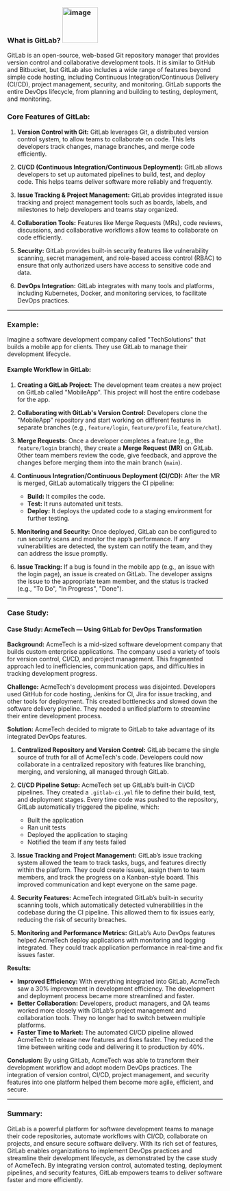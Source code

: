 ### **What is GitLab?**  <img width="83" alt="image" src="https://github.com/user-attachments/assets/120ed618-c394-4af4-8a54-5721230ac4f4" />


GitLab is an open-source, web-based Git repository manager that provides version control and collaborative development tools. It is similar to GitHub and Bitbucket, but GitLab also includes a wide range of features beyond simple code hosting, including Continuous Integration/Continuous Delivery (CI/CD), project management, security, and monitoring. GitLab supports the entire DevOps lifecycle, from planning and building to testing, deployment, and monitoring.

### **Core Features of GitLab:**
1. **Version Control with Git:**
   GitLab leverages Git, a distributed version control system, to allow teams to collaborate on code. This lets developers track changes, manage branches, and merge code efficiently.

2. **CI/CD (Continuous Integration/Continuous Deployment):**
   GitLab allows developers to set up automated pipelines to build, test, and deploy code. This helps teams deliver software more reliably and frequently.

3. **Issue Tracking & Project Management:**
   GitLab provides integrated issue tracking and project management tools such as boards, labels, and milestones to help developers and teams stay organized.

4. **Collaboration Tools:**
   Features like Merge Requests (MRs), code reviews, discussions, and collaborative workflows allow teams to collaborate on code efficiently.

5. **Security:**
   GitLab provides built-in security features like vulnerability scanning, secret management, and role-based access control (RBAC) to ensure that only authorized users have access to sensitive code and data.

6. **DevOps Integration:**
   GitLab integrates with many tools and platforms, including Kubernetes, Docker, and monitoring services, to facilitate DevOps practices.

---

### **Example:**

Imagine a software development company called "TechSolutions" that builds a mobile app for clients. They use GitLab to manage their development lifecycle.

#### **Example Workflow in GitLab:**

1. **Creating a GitLab Project:**
   The development team creates a new project on GitLab called "MobileApp". This project will host the entire codebase for the app.

2. **Collaborating with GitLab's Version Control:**
   Developers clone the "MobileApp" repository and start working on different features in separate branches (e.g., `feature/login`, `feature/profile`, `feature/chat`).

3. **Merge Requests:**
   Once a developer completes a feature (e.g., the `feature/login` branch), they create a **Merge Request (MR)** on GitLab. Other team members review the code, give feedback, and approve the changes before merging them into the main branch (`main`).

4. **Continuous Integration/Continuous Deployment (CI/CD):**
   After the MR is merged, GitLab automatically triggers the CI pipeline:
   - **Build:** It compiles the code.
   - **Test:** It runs automated unit tests.
   - **Deploy:** It deploys the updated code to a staging environment for further testing.

5. **Monitoring and Security:**
   Once deployed, GitLab can be configured to run security scans and monitor the app’s performance. If any vulnerabilities are detected, the system can notify the team, and they can address the issue promptly.

6. **Issue Tracking:**
   If a bug is found in the mobile app (e.g., an issue with the login page), an issue is created on GitLab. The developer assigns the issue to the appropriate team member, and the status is tracked (e.g., "To Do", "In Progress", "Done").

---

### **Case Study:**

#### **Case Study: AcmeTech — Using GitLab for DevOps Transformation**

**Background:**
AcmeTech is a mid-sized software development company that builds custom enterprise applications. The company used a variety of tools for version control, CI/CD, and project management. This fragmented approach led to inefficiencies, communication gaps, and difficulties in tracking development progress.

**Challenge:**
AcmeTech's development process was disjointed. Developers used GitHub for code hosting, Jenkins for CI, Jira for issue tracking, and other tools for deployment. This created bottlenecks and slowed down the software delivery pipeline. They needed a unified platform to streamline their entire development process.

**Solution:**
AcmeTech decided to migrate to GitLab to take advantage of its integrated DevOps features.

1. **Centralized Repository and Version Control:**
   GitLab became the single source of truth for all of AcmeTech's code. Developers could now collaborate in a centralized repository with features like branching, merging, and versioning, all managed through GitLab.

2. **CI/CD Pipeline Setup:**
   AcmeTech set up GitLab’s built-in CI/CD pipelines. They created a `.gitlab-ci.yml` file to define their build, test, and deployment stages. Every time code was pushed to the repository, GitLab automatically triggered the pipeline, which:
   - Built the application
   - Ran unit tests
   - Deployed the application to staging
   - Notified the team if any tests failed

3. **Issue Tracking and Project Management:**
   GitLab’s issue tracking system allowed the team to track tasks, bugs, and features directly within the platform. They could create issues, assign them to team members, and track the progress on a Kanban-style board. This improved communication and kept everyone on the same page.

4. **Security Features:**
   AcmeTech integrated GitLab’s built-in security scanning tools, which automatically detected vulnerabilities in the codebase during the CI pipeline. This allowed them to fix issues early, reducing the risk of security breaches.

5. **Monitoring and Performance Metrics:**
   GitLab’s Auto DevOps features helped AcmeTech deploy applications with monitoring and logging integrated. They could track application performance in real-time and fix issues faster.

**Results:**
- **Improved Efficiency:** With everything integrated into GitLab, AcmeTech saw a 30% improvement in development efficiency. The development and deployment process became more streamlined and faster.
- **Better Collaboration:** Developers, product managers, and QA teams worked more closely with GitLab’s project management and collaboration tools. They no longer had to switch between multiple platforms.
- **Faster Time to Market:** The automated CI/CD pipeline allowed AcmeTech to release new features and fixes faster. They reduced the time between writing code and delivering it to production by 40%.

**Conclusion:**
By using GitLab, AcmeTech was able to transform their development workflow and adopt modern DevOps practices. The integration of version control, CI/CD, project management, and security features into one platform helped them become more agile, efficient, and secure.

---

### **Summary:**
GitLab is a powerful platform for software development teams to manage their code repositories, automate workflows with CI/CD, collaborate on projects, and ensure secure software delivery. With its rich set of features, GitLab enables organizations to implement DevOps practices and streamline their development lifecycle, as demonstrated by the case study of AcmeTech. By integrating version control, automated testing, deployment pipelines, and security features, GitLab empowers teams to deliver software faster and more efficiently.

